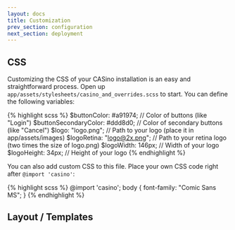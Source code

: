 ```yaml
---
layout: docs
title: Customization
prev_section: configuration
next_section: deployment
---
```


## CSS

Customizing the CSS of your CASino installation is an easy and straightforward process. Open up `app/assets/stylesheets/casino_and_overrides.scss` to start. You can define the following variables:

{% highlight scss %}
$buttonColor: #a91974;          // Color of buttons (like "Login")
$buttonSecondaryColor: #ddd8d0; // Color of secondary buttons (like "Cancel")
$logo: "logo.png";              // Path to your logo (place it in app/assets/images)
$logoRetina: "logo@2x.png";     // Path to your retina logo (two times the size of logo.png)
$logoWidth: 146px;              // Width of your logo
$logoHeight: 34px;              // Height of your logo
{% endhighlight %}

You can also add custom CSS to this file. Place your own CSS code right after `@import 'casino'`:

{% highlight scss %}
@import 'casino';
body {
  font-family: "Comic Sans MS";
}
{% endhighlight %}

## Layout / Templates
